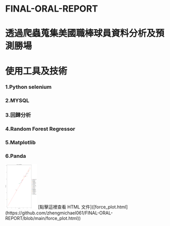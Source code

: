 # FINAL-ORAL-REPORT
# 透過爬蟲蒐集美國職棒球員資料分析及預測勝場
# 使用工具及技術
### 1.Python selenium
### 2.MYSQL
### 3.回歸分析
### 4.Random Forest Regressor
### 5.Matplotlib
### 6.Panda
<img src="https://github.com/zhengmichael061/FINAL-ORAL-REPORT/blob/main/shap_summary_plot.png" alt="predict_scaater" width="100">
[點擊這裡查看 HTML 文件]([force_plot.html](https://github.com/zhengmichael061/FINAL-ORAL-REPORT/blob/main/force_plot.html))

